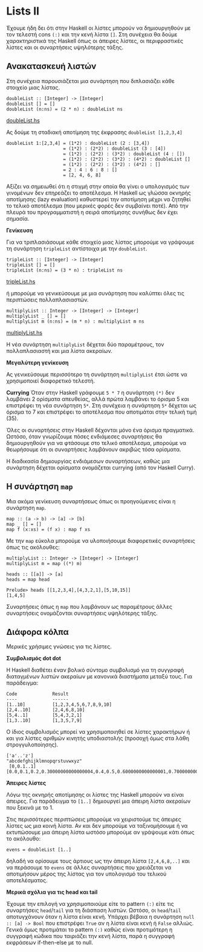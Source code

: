 # Lists II

Έχουμε ήδη δει ότι στην Haskell οι λίστες μπορούν να δημιουργηθούν με τον τελεστή cons ```(:)``` και την κενή λίστα ```[]```. Στη συνέχεια θα δούμε χαρακτηριστικά της Haskell όπως οι άπειρες λίστες, οι περιφραστικές λίστες και οι συναρτήσεις υψηλότερης τάξης.

## Ανακατασκευή λιστών

Στη συνέχεια παρουσιάζεται μια συνάρτηση που διπλασιάζει κάθε στοιχείο μιας λίστας.

```
doubleList :: [Integer] -> [Integer]
doubleList [] = []
doubleList (n:ns) = (2 * n) : doubleList ns
```
[doubleList.hs](./doubleList.hs)

Ας δούμε τη σταδιακή αποτίμηση της έκφρασης ```doubleList [1,2,3,4]```

```
doubleList 1:[2,3,4] = (1*2) : doubleList (2 : [3,4])
                     = (1*2) : (2*2) : doubleList (3 : [4])
                     = (1*2) : (2*2) : (3*2) : doubleList (4 : [])
                     = (1*2) : (2*2) : (3*2) : (4*2) : doubleList []
                     = (1*2) : (2*2) : (3*2) : (4*2) : []
                     = 2 : 4 : 6 : 8 : []
                     = [2, 4, 6, 8]
```

Αξίζει να σημειωθεί ότι η στιγμή στην οποία θα γίνει ο υπολογισμός των γινομένων δεν επηρεάζει το αποτέλεσμα. Η Haskell ως γλώσσα οκνηρής αποτίμησης (lazy evaluation) καθυστερεί την αποτίμηση μέχρι να ζητηθεί το τελικό αποτέλεσμα (που μερικές φορές δεν συμβαίνει ποτέ). Από την πλευρά του προγραμματιστή η σειρά αποτίμησης συνήθως δεν έχει σημασία.

**Γενίκευση**

Για να τριπλασιάσουμε κάθε στοιχείο μιας λίστας μπορούμε να γράψουμε τη συνάρτηση ```tripleList``` αντίστοιχα με την ```doubleList```.

```
tripleList :: [Integer] -> [Integer]
tripleList [] = []
tripleList (n:ns) = (3 * n) : tripleList ns
```
[tripleList.hs](./tripleList.hs)

ή μπορούμε να γενικεύσουμε με μια συνάρτηση που καλύπτει όλες τις περιπτώσεις πολλαπλασιαστών.

```
multiplyList :: Integer -> [Integer] -> [Integer]
multiplyList _ [] = []
multiplyList m (n:ns) = (m * n) : multiplyList m ns
```
[multiplyList.hs](./multiplyList.hs)


Η νέα συνάρτηση ```multiplyList``` δέχεται δύο παραμέτρους, τον πολλαπλασιαστή και μια λίστα ακεραίων.

**Μεγαλύτερη γενίκευση**

Ας γενικεύσουμε περισσότερο τη συνάρτηση ```multiplyList``` έτσι ώστε να χρησιμοποιεί διαφορετικό τελεστή.


**Currying**
Όταν στην Haskell γράφουμε ```5 * 7``` η συνάρτηση ```(*)``` δεν λαμβάνει 2 ορίσματα απευθείας, αλλά πρώτα λαμβάνει το όρισμα 5 και επιστρέφει τη νέα συνάρτηση ```5*```. Στη συνέχεια η συνάρτηση ```5*``` δέχεται ως όρισμα το 7 και επιστρέφει το αποτέλεσμα που αποτιμάται στην τελική τιμή (35).

Όλες οι συναρτήσεις στην Haskell δέχονται μόνο ένα όρισμα πραγματικά. Ωστόσο, όταν γνωρίζουμε πόσες ενδιάμεσες συναρτήσεις θα δημιουργηθούν για να φτάσουμε στο τελικό αποτέλεσμα, μπορούμε να θεωρήσουμε ότι οι συναρτήσεις λαμβάνουν ακριβώς τόσα ορίσματα.

Η διαδικασία δημιουργίας ενδιάμεσων συναρτήσεων, καθώς μια συνάρτηση δέχεται ορίσματα ονομάζεται currying (από τον Haskell Curry).


## Η συνάρτηση ```map```

Μια ακόμα γενίκευση συναρτήσεως όπως οι προηγούμενες είναι η συνάρτηση ```map```.

```
map :: (a -> b) -> [a] -> [b]
map _ [] = []
map f (x:xs) = (f x) : map f xs
```

Με την ```map``` εύκολα μπορούμε να υλοποιήσουμε διαφορετικές συναρτήσεις όπως τις ακόλουθες:

```
multiplyList :: Integer -> [Integer] -> [Integer]
multiplyList m = map ((*) m)
```

```
heads :: [[a]] -> [a]
heads = map head
```

```
Prelude> heads [[1,2,3,4],[4,3,2,1],[5,10,15]]
[1,4,5]
```

Συναρτήσεις όπως η ```map``` που λαμβάνουν ως παραμέτρους άλλες συναρτήσεις ονομάζονται συναρτήσεις υψηλότερης τάξης.


## Διάφορα κόλπα

Μερικές χρήσιμες γνώσεις για τις λίστες.

**Συμβολισμός dot dot**

Η Haskell διαθέτει έναν βολικό σύντομο συμβολισμό για τη συγγραφή διαταγμένων λιστών ακεραίων με κανονικά διαστήματα μεταξύ τους. Για παράδειγμα:

```
Code             Result
----             ------
[1..10]          [1,2,3,4,5,6,7,8,9,10]
[2,4..10]        [2,4,6,8,10]
[5,4..1]         [5,4,3,2,1]
[1,3..10]        [1,3,5,7,9]
```

Ο ίδιος συμβολισμός μπορεί να χρησιμοποιηθεί σε λίστες χαρακτήρων ή και για λίστες αριθμών κινητής υποδιαστολής (προσοχή όμως στα λάθη στρογγυλοποίησης).


```
['a'..'z']
"abcdefghijklmnopqrstuvwxyz"
 [0,0.1..1]
[0.0,0.1,0.2,0.30000000000000004,0.4,0.5,0.6000000000000001,0.7000000000000001,0.8,0.9,1.0]
```

**Άπειρες λίστες**

Λόγω της οκνηρής αποτίμησης οι λίστες της Haskell μπορούν να είναι άπειρες. Για παράδειγμα το ```[1..]``` δημιουργεί μια άπειρη λίστα ακεραίων που ξεκινά με το 1. 

Στις περισσότερες περιπτώσεις μπορούμε να χειριστούμε τις άπειρες λίστες ως μια κοινή λίστα. Αν και δεν μπορούμε να ταξινομήσουμε ή να εκτυπώσουμε μια άπειρη λίστα ωστόσο μπορούμε αν γράψουμε κάτι όπως το ακόλουθο:

```
evens = doubleList [1..]
```

δηλαδή να ορίσουμε τους άρτιους ως την άπειρη λίστα ```[2,4,6,8,..]``` και να περάσουμε το ```evens``` σε άλλες συναρτήσεις που χρειάζεται να αποτιμήσουν μέρος της λίστας για τον υπολογισμό του τελικού αποτελέσματος.

**Μερικά σχόλια για τις head και tail**

Έχουμε την επιλογή να χρησιμοποιούμε είτε το pattern ```(:)``` είτε τις συναρτήσεις ```head```/```tail``` για τη διάσπαση λιστών. Ωστόσο, οι ```head```/```tail``` αποτυγχάνουν όταν η λίστα είναι κενή. Υπάρχει βέβαια η συνάρτηση ```null :: [a] -> Bool``` που επιστρέφει ```True``` αν η λίστα είναι κενή ή ```False``` αλλιώς. Γενικά όμως προτιμάται το pattern ```(:)``` καθώς είναι προτιμότερη η συγγραφή κώδικα που ταιριάζει την κενή λίστα, παρά η συγγραφή εκφράσεων if-then-else με το null.
